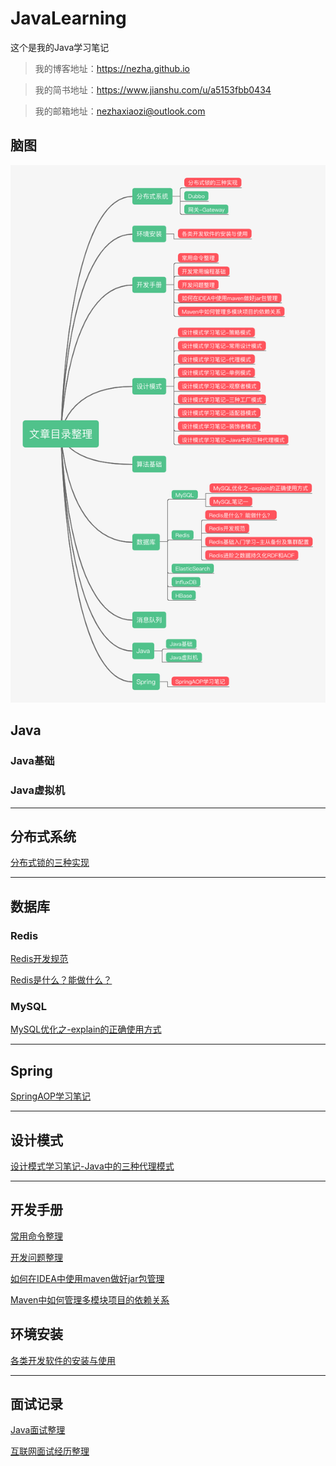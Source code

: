 # JavaLearning

这个是我的Java学习笔记

> 我的博客地址：https://nezha.github.io

> 我的简书地址：https://www.jianshu.com/u/a5153fbb0434

> 我的邮箱地址：<nezhaxiaozi@outlook.com>



## 脑图

![文章目录](https://raw.githubusercontent.com/nezha/picdb/master/20201012000027.png)



## Java

### Java基础

### Java虚拟机

---

## 分布式系统

[分布式锁的三种实现](./分布式系统/分布式锁的三种实现.md)

---

## 数据库

### Redis

[Redis开发规范](./数据库/Redis/Redis开发规范.md)

[Redis是什么？能做什么？](./数据库/Redis/Redis是什么？能做什么？.md)


### MySQL

[MySQL优化之-explain的正确使用方式](./数据库/MySQL/MySQL优化之-explain的正确使用方式.md)

---

## Spring

[SpringAOP学习笔记](./Spring/SpringAOP学习笔记.md)

---

## 设计模式

[设计模式学习笔记-Java中的三种代理模式](./设计模式/设计模式学习笔记-Java中的三种代理模式.md)

---

## 开发手册

[常用命令整理](./开发手册/常用命令整理.md)

[开发问题整理](./开发手册/开发问题整理.md)

[如何在IDEA中使用maven做好jar包管理](./开发手册/如何在IDEA中使用maven做好jar包管理.md)

[Maven中如何管理多模块项目的依赖关系](./开发手册/Maven中如何管理多模块项目的依赖关系.md)

## 环境安装

[各类开发软件的安装与使用](./环境安装/各类开发软件的安装与使用.md)

---

## 面试记录

[Java面试整理](./面试记录/面试整理.md)

[互联网面试经历整理](./面试记录/面试经历.md)

